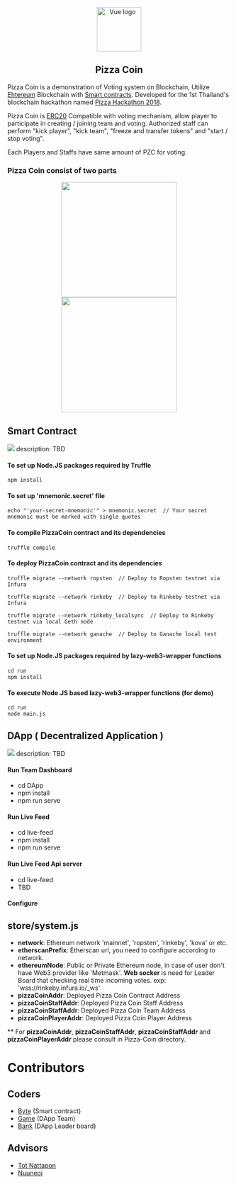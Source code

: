 <p align="center"><a href="#" target="_blank" rel="noopener noreferrer"><img width="100" src="https://raw.githubusercontent.com/totiz/LiveDashboard/dev/images/Pizza_Hackathon_Logo.png" alt="Vue logo"></a></p>

<h2 align="center">Pizza Coin</h2>

Pizza Coin is a demonstration of Voting system on Blockchain, Utilize <a href="https://www.ethereum.org/">Ehtereum</a> Blockchain with <a href="https://solidity.readthedocs.io/">Smart contracts</a>. Developed for the 1st Thailand's blockchain hackathon named <a href="https://www.facebook.com/events/205814763443058/">Pizza Hackathon 2018</a>.

Pizza Coin is <a href="https://en.wikipedia.org/wiki/ERC-20">ERC20</a> Compatible with voting mechanism, allow player to participate in creating / joining team and voting. Authorized staff can perform "kick player", "kick team", "freeze and transfer tokens" and "start / stop voting".

Each Players and Staffs have same amount of PZC for voting.

### Pizza Coin consist of two parts
<p align="center">
  <a href="#" target="_blank">
    <img width="260px" src="https://raw.githubusercontent.com/totiz/LiveDashboard/dev/images/ethereum-smart-contract.jpeg">
  </a> 
  <a href="#" target="_blank">
    <img width="260px" src="https://raw.githubusercontent.com/totiz/LiveDashboard/dev/images/DApp.png">
  </a>
</p>

## Smart Contract
<img src="https://raw.githubusercontent.com/totiz/LiveDashboard/dev/images/Smart-contract-screenshot-PizzaCoin.png">
description: TBD

#### To set up Node.JS packages required by Truffle
```
npm install
```

#### To set up 'mnemonic.secret' file
```
echo "'your-secret-mnemonic'" > mnemonic.secret  // Your secret mnemonic must be marked with single quotes
```

#### To compile PizzaCoin contract and its dependencies
```
truffle compile
```

#### To deploy PizzaCoin contract and its dependencies
```
truffle migrate --network ropsten  // Deploy to Ropsten testnet via Infura
```

```
truffle migrate --network rinkeby  // Deploy to Rinkeby testnet via Infura
```

```
truffle migrate --network rinkeby_localsync  // Deploy to Rinkeby testnet via local Geth node
```

```
truffle migrate --network ganache  // Deploy to Ganache local test environment
```

#### To set up Node.JS packages required by lazy-web3-wrapper functions
```
cd run
npm install
```

#### To execute Node.JS based lazy-web3-wrapper functions (for demo)
```
cd run
node main.js
```

## DApp ( Decentralized Application )
<img src="https://raw.githubusercontent.com/totiz/LiveDashboard/dev/images/DApp-screenshot-teams.jpg">
description: TBD

#### Run Team Dashboard
- cd DApp
- npm install
- npm run serve

#### Run Live Feed
- cd live-feed
- npm install
- npm run serve

#### Run Live Feed Api server
- cd live-feed
- TBD

#### Configure
## store/system.js
- **network**: Ethereum network 'mainnet', 'ropsten', 'rinkeby', 'kova' or etc.
- **etherscanPrefix**: Etherscan url, you need to configure according to network.
- **ethereumNode**: Public or Private Ethereum node, in case of user don't have Web3 provider like 'Metmask'. **Web socker** is need for Leader Board that checking real time incoming votes. exp: 'wss://rinkeby.infura.io/_ws'
- **pizzaCoinAddr**: Deployed Pizza Coin Contract Address
- **pizzaCoinStaffAddr**: Deployed Pizza Coin Staff Address
- **pizzaCoinStaffAddr**: Deployed Pizza Coin Team Address
- **pizzaCoinPlayerAddr**: Deployed Pizza Coin Player Address

** For **pizzaCoinAddr**, **pizzaCoinStaffAddr**, **pizzaCoinStaffAddr** and **pizzaCoinPlayerAddr** please consult in Pizza-Coin directory.


# Contributors

## Coders
- <a href="https://github.com/serial-coder">Byte</a> (Smart contract)
- <a href="https://github.com/teerapat1739">Game</a> (DApp Team)
- <a href="https://github.com/zent-bank">Bank</a> (DApp Leader board)

## Advisors
- <a href="https://github.com/totiz?tab=repositories">Tot Nattapon </a>
- <a href="https://nuuneoi.com/">Nuuneoi</a>
